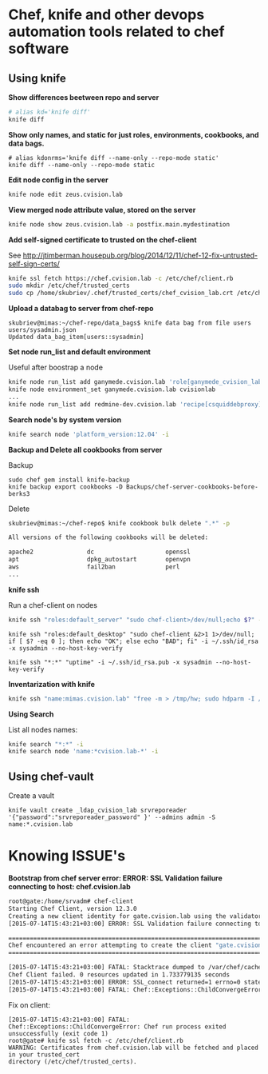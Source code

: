 # Chef, knife and other devops automation tools related to chef software

## Using knife

**Show differences beetween repo and server**

```bash
# alias kd='knife diff'
knife diff
```

**Show only names, and static for just roles, environments, cookbooks, and data bags.**

```
# alias kdonrms='knife diff --name-only --repo-mode static'
knife diff --name-only --repo-mode static
```

**Edit node config in the server**

```bash
knife node edit zeus.cvision.lab
```

**View merged node attribute value, stored on the server**

```bash
knife node show zeus.cvision.lab -a postfix.main.mydestination
```

**Add self-signed certificate to trusted on the chef-client**

See http://jtimberman.housepub.org/blog/2014/12/11/chef-12-fix-untrusted-self-sign-certs/

```bash
knife ssl fetch https://chef.cvision.lab -c /etc/chef/client.rb
sudo mkdir /etc/chef/trusted_certs
sudo cp /home/skubriev/.chef/trusted_certs/chef_cvision_lab.crt /etc/chef/trusted_certs/
```


**Upload a databag to server from chef-repo**

```
skubriev@mimas:~/chef-repo/data_bags$ knife data bag from file users users/sysadmin.json 
Updated data_bag_item[users::sysadmin]
```

**Set node run_list and default environment** 

Useful after boostrap a node

```bash
knife node run_list add ganymede.cvision.lab 'role[ganymede_cvision_lab]'
knife node environment_set ganymede.cvision.lab cvisionlab
...
knife node run_list add redmine-dev.cvision.lab 'recipe[csquiddebproxy],recipe[apt],recipe[initialubuntu],recipe[ntp::ntpdate],credmine'
```

**Search node's by system version**

```bash
knife search node 'platform_version:12.04' -i
```

**Backup and Delete all cookbooks from server**

Backup

```
sudo chef gem install knife-backup
knife backup export cookbooks -D Backups/chef-server-cookbooks-before-berks3
```

Delete

```bash
skubriev@mimas:~/chef-repo$ knife cookbook bulk delete ".*" -p

All versions of the following cookbooks will be deleted:

apache2               dc                    openssl
apt                   dpkg_autostart        openvpn
aws                   fail2ban              perl
...
```

**knife ssh**

Run a chef-client on nodes

```bash
knife ssh "roles:default_server" "sudo chef-client>/dev/null;echo $?" -i ~/.ssh/id_rsa -x sysadmin --no-host-key-verify
```

```
knife ssh "roles:default_desktop" "sudo chef-client &2>1 1>/dev/null; if [ $? -eq 0 ]; then echo "OK"; else echo "BAD"; fi" -i ~/.ssh/id_rsa -x sysadmin --no-host-key-verify
```

```
knife ssh "*:*" "uptime" -i ~/.ssh/id_rsa.pub -x sysadmin --no-host-key-verify
```

**Inventarization with knife**

```bash
knife ssh "name:mimas.cvision.lab" "free -m > /tmp/hw; sudo hdparm -I /dev/sd[abcd] >> /tmp/hw; cat /proc/cpuinfo | grep -e 'model name' -e 'cpu cores' >> /tmp/hw" -i ~/.ssh/id_rsa -x sysadmin --no-host-key-verify
```

**Using Search**

List all nodes names:

```bash
knife search "*:*" -i
knife search node 'name:*cvision.lab-*' -i
```
## Using chef-vault

Create a vault

```
knife vault create _ldap_cvision_lab srvreporeader '{"password":"srvreporeader_password" }' --admins admin -S name:*.cvision.lab
```

# Knowing ISSUE's

**Bootstrap from chef server error: ERROR: SSL Validation failure connecting to host: chef.cvision.lab**

```bash
root@gate:/home/srvadm# chef-client 
Starting Chef Client, version 12.3.0
Creating a new client identity for gate.cvision.lab using the validator key.
[2015-07-14T15:43:21+03:00] ERROR: SSL Validation failure connecting to host: chef.cvision.lab - SSL_connect returned=1 errno=0 state=SSLv3 read server certificate B: certificate verify failed

================================================================================
Chef encountered an error attempting to create the client "gate.cvision.lab"
================================================================================

[2015-07-14T15:43:21+03:00] FATAL: Stacktrace dumped to /var/chef/cache/chef-stacktrace.out
Chef Client failed. 0 resources updated in 1.733779135 seconds
[2015-07-14T15:43:21+03:00] ERROR: SSL_connect returned=1 errno=0 state=SSLv3 read server certificate B: certificate verify failed
[2015-07-14T15:43:21+03:00] FATAL: Chef::Exceptions::ChildConvergeError: Chef run process exited unsuccessfully (exit code 1)
```

Fix on client:

```
[2015-07-14T15:43:21+03:00] FATAL: Chef::Exceptions::ChildConvergeError: Chef run process exited unsuccessfully (exit code 1)
root@gate# knife ssl fetch -c /etc/chef/client.rb
WARNING: Certificates from chef.cvision.lab will be fetched and placed in your trusted_cert
directory (/etc/chef/trusted_certs).
```



